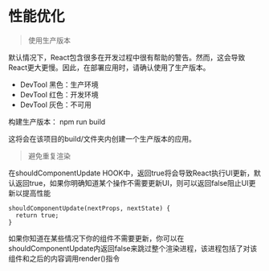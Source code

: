# 性能优化

> 使用生产版本

默认情况下，React包含很多在开发过程中很有帮助的警告。然而，这会导致React更大更慢。因此，在部署应用时，请确认使用了生产版本。

- DevTool 黑色：生产环境
- DevTool 红色：开发环境
- DevTool 灰色：不可用

构建生产版本： npm run build

这将会在该项目的build/文件夹内创建一个生产版本的应用。

> 避免重复渲染

在shouldComponentUpdate HOOK中，返回true将会导致React执行UI更新，默认返回true，如果你明确知道某个操作不需要更新UI，则可以返回false阻止UI更新以提高性能

	shouldComponentUpdate(nextProps, nextState) {
	  return true;
	}

如果你知道在某些情况下你的组件不需要更新，你可以在shouldComponentUpdate内返回false来跳过整个渲染进程，该进程包括了对该组件和之后的内容调用render()指令
